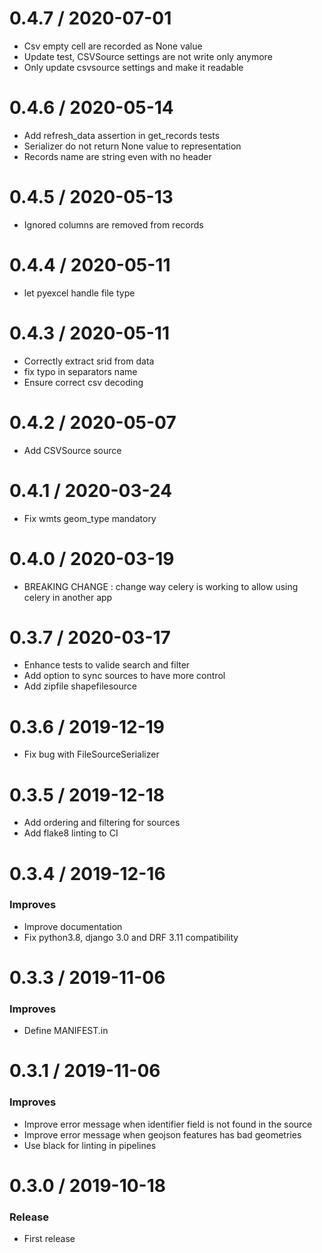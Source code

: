 
0.4.7 / 2020-07-01
==================

  * Csv empty cell are recorded as None value
  * Update test, CSVSource settings are not write only anymore
  * Only update csvsource settings and make it readable

0.4.6 / 2020-05-14
==================

  * Add refresh_data assertion in get_records tests
  * Serializer do not return None value to representation
  * Records name are string even with no header

0.4.5 / 2020-05-13
==================

  * Ignored columns are removed from records

0.4.4 / 2020-05-11
==================

  * let pyexcel handle file type

0.4.3 / 2020-05-11
==================

  * Correctly extract srid from data
  * fix typo in separators name
  * Ensure correct csv decoding

0.4.2 / 2020-05-07
==================

  * Add CSVSource source

0.4.1 / 2020-03-24
==================

  * Fix wmts geom_type mandatory

0.4.0 / 2020-03-19
==================

  * BREAKING CHANGE : change way celery is working to allow using celery in another app

0.3.7 / 2020-03-17
==================

  * Enhance tests to valide search and filter
  * Add option to sync sources to have more control
  * Add zipfile shapefilesource

0.3.6 / 2019-12-19
==================

  * Fix bug with FileSourceSerializer

0.3.5 / 2019-12-18
==================

  * Add ordering and filtering for sources
  * Add flake8 linting to CI

0.3.4 / 2019-12-16
==================

### Improves

  * Improve documentation
  * Fix python3.8, django 3.0 and DRF 3.11 compatibility

0.3.3 / 2019-11-06
==================

### Improves

  * Define MANIFEST.in

0.3.1 / 2019-11-06
==================

### Improves

  * Improve error message when identifier field is not found in the source
  * Improve error message when geojson features has bad geometries
  * Use black for linting in pipelines

0.3.0 / 2019-10-18
==================

### Release

  * First release
